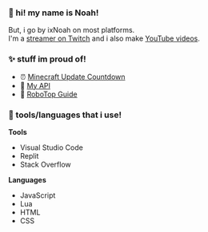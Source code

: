 ### 👋 hi! my name is Noah!
But, i go by ixNoah on most platforms.  
I'm a [streamer on Twitch](https://twitch.tv/ixnoahlive) and i also make [YouTube videos](https://youtube.com/ixnoah).
### ✨ stuff im proud of!
- ⏰ [Minecraft Update Countdown](https://minecraft.ixnoah.repl.co/)
- 🔮 [My API](https://api.ixnoah.repl.co/ "It's literally just random crap.")
- 🎉 [RoboTop Guide](https://robotopdocs.ixnoah.repl.co/)
### 🎀 tools/languages that i use!

**Tools**
- Visual Studio Code
- Replit
- Stack Overflow    

**Languages**
- JavaScript
- Lua
- HTML
- CSS

